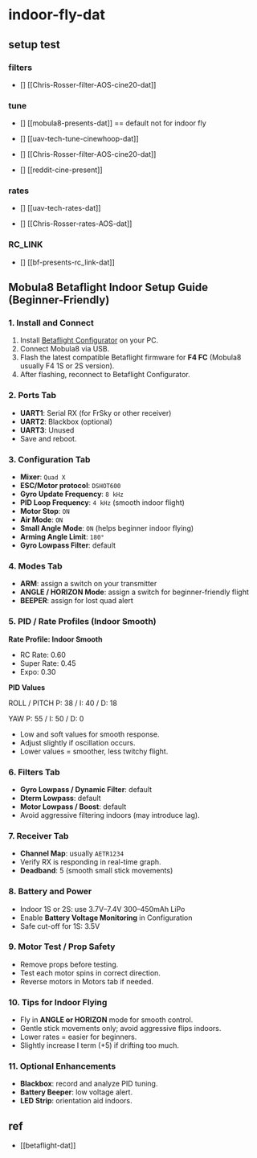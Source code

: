 
# indoor-fly-dat


## setup test 

### filters 

- [] [[Chris-Rosser-filter-AOS-cine20-dat]]

### tune 

- [] [[mobula8-presents-dat]] == default not for indoor fly 

- [] [[uav-tech-tune-cinewhoop-dat]] 

- [] [[Chris-Rosser-filter-AOS-cine20-dat]]

- [] [[reddit-cine-present]]

### rates 

- [] [[uav-tech-rates-dat]]

- [] [[Chris-Rosser-rates-AOS-dat]]

### RC_LINK

- [] [[bf-presents-rc_link-dat]]







## Mobula8 Betaflight Indoor Setup Guide (Beginner-Friendly)

### 1. Install and Connect
1. Install [Betaflight Configurator](https://github.com/betaflight/betaflight-configurator/releases) on your PC.
2. Connect Mobula8 via USB.
3. Flash the latest compatible Betaflight firmware for **F4 FC** (Mobula8 usually F4 1S or 2S version).
4. After flashing, reconnect to Betaflight Configurator.



### 2. Ports Tab
- **UART1**: Serial RX (for FrSky or other receiver)
- **UART2**: Blackbox (optional)
- **UART3**: Unused
- Save and reboot.



### 3. Configuration Tab

- **Mixer**: `Quad X`
- **ESC/Motor protocol**: `DSHOT600`
- **Gyro Update Frequency**: `8 kHz`
- **PID Loop Frequency**: `4 kHz` (smooth indoor flight)
- **Motor Stop**: `ON`
- **Air Mode**: `ON`
- **Small Angle Mode**: `ON` (helps beginner indoor flying)
- **Arming Angle Limit**: `180°`
- **Gyro Lowpass Filter**: default



### 4. Modes Tab
- **ARM**: assign a switch on your transmitter
- **ANGLE / HORIZON Mode**: assign a switch for beginner-friendly flight
- **BEEPER**: assign for lost quad alert

### 5. PID / Rate Profiles (Indoor Smooth)

**Rate Profile: Indoor Smooth**

- RC Rate: 0.60
- Super Rate: 0.45
- Expo: 0.30

**PID Values**

ROLL / PITCH P: 38 / I: 40 / D: 18

YAW P: 55 / I: 50 / D: 0

- Low and soft values for smooth response.
- Adjust slightly if oscillation occurs.
- Lower values = smoother, less twitchy flight.

### 6. Filters Tab
- **Gyro Lowpass / Dynamic Filter**: default
- **Dterm Lowpass**: default
- **Motor Lowpass / Boost**: default
- Avoid aggressive filtering indoors (may introduce lag).

### 7. Receiver Tab
- **Channel Map**: usually `AETR1234`
- Verify RX is responding in real-time graph.
- **Deadband**: 5 (smooth small stick movements)

### 8. Battery and Power
- Indoor 1S or 2S: use 3.7V–7.4V 300–450mAh LiPo
- Enable **Battery Voltage Monitoring** in Configuration
- Safe cut-off for 1S: 3.5V

### 9. Motor Test / Prop Safety
- Remove props before testing.
- Test each motor spins in correct direction.
- Reverse motors in Motors tab if needed.

### 10. Tips for Indoor Flying
- Fly in **ANGLE or HORIZON** mode for smooth control.
- Gentle stick movements only; avoid aggressive flips indoors.
- Lower rates = easier for beginners.
- Slightly increase I term (+5) if drifting too much.

### 11. Optional Enhancements
- **Blackbox**: record and analyze PID tuning.
- **Battery Beeper**: low voltage alert.
- **LED Strip**: orientation aid indoors.



## ref 

- [[betaflight-dat]]